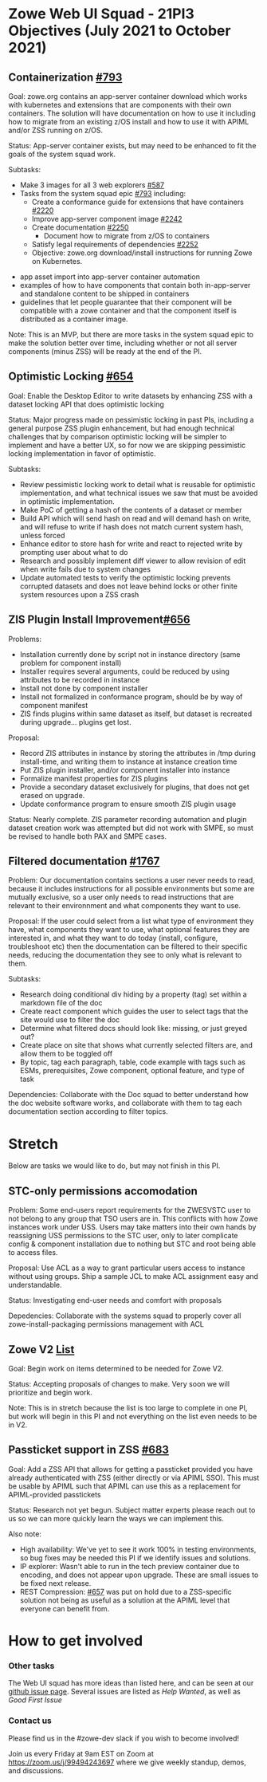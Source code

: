 # Zowe Web UI Squad - 21PI3 Objectives (July 2021 to October 2021)
## Containerization [#793](https://github.com/zowe/zowe-install-packaging/issues/793)
Goal: zowe.org contains an app-server container download which works with kubernetes and extensions that are components with their own containers. The solution will have documentation on how to use it including how to migrate from an existing z/OS install and how to use it with APIML and/or ZSS running on z/OS.

Status: App-server container exists, but may need to be enhanced to fit the goals of the system squad work.

Subtasks:
* Make 3 images for all 3 web explorers [#587](https://github.com/zowe/zlux/issues/587)
* Tasks from the system squad epic [#793](https://github.com/zowe/zowe-install-packaging/issues/793) including:
  * Create a conformance guide for extensions that have containers [#2220](https://github.com/zowe/zowe-install-packaging/issues/2220)
  * Improve app-server component image [#2242](https://github.com/zowe/zowe-install-packaging/issues/2242)
  * Create documentation [#2250](https://github.com/zowe/zowe-install-packaging/issues/2250)
    * Document how to migrate from z/OS to containers
  * Satisfy legal requirements of dependencies [#2252](https://github.com/zowe/zowe-install-packaging/issues/2252)
  - Objective: zowe.org download/install instructions for running Zowe on Kubernetes.
- app asset import into app-server container automation
- examples of how to have components that contain both in-app-server and standalone content to be shipped in containers
- guidelines that let people guarantee that their component will be compatible with a zowe container and that the component itself is distributed as a container image.

Note: This is an MVP, but there are more tasks in the system squad epic to make the solution better over time, including whether or not all server components (minus ZSS) will be ready at the end of the PI.

## Optimistic Locking [#654](https://github.com/zowe/zlux/issues/654)
Goal: Enable the Desktop Editor to write datasets by enhancing ZSS with a dataset locking API that does optimistic locking

Status: Major progress made on pessimistic locking in past PIs, including a general purpose ZSS plugin enhancement, but had enough technical challenges that by comparison optimistic locking will be simpler to implement and have a better UX, so for now we are skipping pessimistic locking implementation in favor of optimistic.

Subtasks:
  * Review pessimistic locking work to detail what is reusable for optimistic implementation, and what technical issues we saw that must be avoided in optimistic implementation.
  * Make PoC of getting a hash of the contents of a dataset or member
  * Build API which will send hash on read and will demand hash on write, and will refuse to write if hash does not match current system hash, unless forced
  * Enhance editor to store hash for write and react to rejected write by prompting user about what to do
  * Research and possibly implement diff viewer to allow revision of edit when write fails due to system changes
  * Update automated tests to verify the optimistic locking prevents corrupted datasets and does not leave behind locks or other finite system resources upon a ZSS crash
  

## ZIS Plugin Install Improvement[#656](https://github.com/zowe/zlux/issues/656)
Problems:
* Installation currently done by script not in instance directory (same problem for component install)
* Installer requires several arguments, could be reduced by using attributes to be recorded in instance
* Install not done by component installer
* Install not formalized in conformance program, should be by way of component manifest
* ZIS finds plugins within same dataset as itself, but dataset is recreated during upgrade... plugins get lost.

Proposal:
* Record ZIS attributes in instance by storing the attributes in /tmp during install-time, and writing them to instance at instance creation time
* Put ZIS plugin installer, and/or component installer into instance
* Formalize manifest properties for ZIS plugins
* Provide a secondary dataset exclusively for plugins, that does not get erased on upgrade.
* Update conformance program to ensure smooth ZIS plugin usage

Status: Nearly complete. ZIS parameter recording automation and plugin dataset creation work was attempted but did not work with SMPE, so must be revised to handle both PAX and SMPE cases.

## Filtered documentation [#1767](https://github.com/zowe/docs-site/issues/1767)
Problem: Our documentation contains sections a user never needs to read, because it includes instructions for all possible environments but some are mutually exclusive, so a user only needs to read instructions that are relevant to their environnment and what components they want to use.

Proposal: If the user could select from a list what type of environment they have, what components they want to use, what optional features they are interested in, and what they want to do today (install, configure, troubleshoot etc) then the documentation can be filtered to their specific needs, reducing the documentation they see to only what is relevant to them.

Subtasks:
  * Research doing conditional div hiding by a property (tag) set within a markdown file of the doc
  * Create react component which guides the user to select tags that the site would use to filter the doc
  * Determine what filtered docs should look like: missing, or just greyed out?
  * Create place on site that shows what currently selected filters are, and allow them to be toggled off
  * By topic, tag each paragraph, table, code example with tags such as ESMs, prerequisites, Zowe component, optional feature, and type of task

Dependencies: Collaborate with the Doc squad to better understand how the doc website software works, and collaborate with them to tag each documentation section according to filter topics.

# Stretch
Below are tasks we would like to do, but may not finish in this PI.

## STC-only permissions accomodation
Problem: Some end-users report requirements for the ZWESVSTC user to not belong to any group that TSO users are in. This conflicts with how Zowe instances work under USS. Users may take matters into their own hands by reassigning USS permissions to the STC user, only to later complicate config & component installation due to nothing but STC and root being able to access files.

Proposal: Use ACL as a way to grant particular users access to instance without using groups. Ship a sample JCL to make ACL assignment easy and understandable.

Status: Investigating end-user needs and comfort with proposals

Depedencies: Collaborate with the systems squad to properly cover all zowe-install-packaging permissions management with ACL


## Zowe V2 [List](https://github.com/zowe/community/issues/924#issuecomment-811950045)
Goal: Begin work on items determined to be needed for Zowe V2. 

Status: Accepting proposals of changes to make. Very soon we will prioritize and begin work.

Note: This is in stretch because the list is too large to complete in one PI, but work will begin in this PI and not everything on the list even needs to be in V2.

## Passticket support in ZSS [#683](https://github.com/zowe/zlux/issues/683)
Goal: Add a ZSS API that allows for getting a passticket provided you have already authenticated with ZSS (either directly or via APIML SSO). This must be usable by APIML such that APIML can use this as a replacement for APIML-provided passtickets

Status: Research not yet begun. Subject matter experts please reach out to us so we can more quickly learn the ways we can implement this.

Also note:
* High availability: We've yet to see it work 100% in testing environments, so bug fixes may be needed this PI if we identify issues and solutions.
* IP explorer: Wasn't able to run in the tech preview container due to encoding, and does not appear upon upgrade. These are small issues to be fixed next release.
* REST Compression: [#657](https://github.com/zowe/zlux/issues/657) was put on hold due to a ZSS-specific solution not being as useful as a solution at the APIML level that everyone can benefit from.

# How to get involved
### Other tasks
The Web UI squad has more ideas than listed here, and can be seen at our [github issue page](github.com/zowe/zlux/issues). Several issues are listed as *Help Wanted*, as well as *Good First Issue*

### Contact us
Please find us in the #zowe-dev slack if you wish to become involved!

Join us every Friday at 9am EST on Zoom at https://zoom.us/j/99494243697 where we give weekly standup, demos, and discussions.


